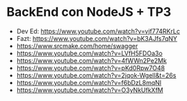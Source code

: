 # BackEnd con NodeJS + TP3

- Dev Ed: <https://www.youtube.com/watch?v=vjf774RKrLc>
- Fazt: <https://www.youtube.com/watch?v=bK3AJfs7qNY>
- <https://www.srcmake.com/home/swagger>
- <https://www.youtube.com/watch?v=LVfH5FDOa3o>
- <https://www.youtube.com/watch?v=4fWWn2Pe2Mk>
- <https://www.youtube.com/watch?v=pKd0Rpw7O48>
- <https://www.youtube.com/watch?v=2jqok-WgelI&t=26s>
- <https://www.youtube.com/watch?v=f6bDzL8mqNI>
- <https://www.youtube.com/watch?v=O3yNkUfkXfM>
